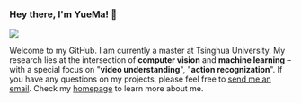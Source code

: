### Hey there, I'm YueMa! 👋

[![](https://img.shields.io/badge/Homepage-blue??&style=flat-square&logo=google-chrome&logoColor=white)](https://www.zhihu.com/people/du-fu-oc)


Welcome to my GitHub. I am currently a master at Tsinghua University. My research lies at the intersection of **computer vision** and **machine learning** – with a special focus on "**video understanding**", "**action recognization**". If you have any questions on my projects, please feel free to [send me an email](mailto:y-ma21@mails.tsinghua.edu.cn). Check my [homepage](www.baidu.com) to learn more about me.
